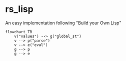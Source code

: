 # rs_lisp

An easy implementation following "Build your Own Lisp"

```mermaid
flowchart TB
    v("values") --> g("global_st")
    v --> p("parse")
    v --> e("eval")
    g --> p
    g --> e
```
